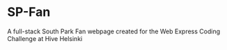 # SP-Fan
A full-stack South Park Fan webpage created for the Web Express Coding Challenge at Hive Helsinki
